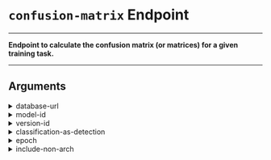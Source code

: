 # `confusion-matrix` Endpoint

---

**Endpoint to calculate the confusion matrix (or matrices) for a given training task.**

---

## Arguments

<details>
<summary>database-url</summary>


_URL of the database (wrapper)_

Argument type: str

Numer of arguments: A single value.

This argument is mandatory and must be given.

This argument has no default value.

There are no additional constraints on this argument.

</details>


<details>
<summary>model-id</summary>


_ID of the model from which predictions must be fetched_

Argument type: str

Numer of arguments: A single value.

This argument is mandatory and must be given.

This argument has no default value.

There are no additional constraints on this argument.

</details>


<details>
<summary>version-id</summary>


_ID of the model version from which predictions must be fetched_

Argument type: str

Numer of arguments: A single value.

This argument is mandatory and must be given.

This argument has no default value.

There are no additional constraints on this argument.

</details>


<details>
<summary>classification-as-detection</summary>


_Evaluate detection performance of a classification model_

Argument type: bool

Numer of arguments: A single value.

This argument is optional

Default value: False.

There are no additional constraints on this argument.

</details>


<details>
<summary>epoch</summary>


_Epoch to evaluate metrics at. Either an epoch, `last`, `stopping-point`, or `all`_

Argument type: str

Numer of arguments: A single value.

This argument is mandatory and must be given.

This argument has no default value.

There are no additional constraints on this argument.

</details>


<details>
<summary>include-non-arch</summary>


_Include the non-architectural class as a class in Classification3_

Argument type: bool

Numer of arguments: A single value.

This argument is optional

Default value: False.

There are no additional constraints on this argument.

</details>
